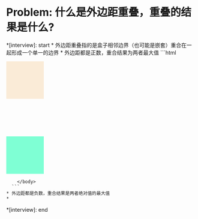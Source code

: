 # Problem: 什么是外边距重叠，重叠的结果是什么?

*[interview]: start
    * 外边距重叠指的是盒子相邻边界（也可能是嵌套）重合在一起形成一个单一的边界 
    * 外边距都是正数，重合结果为两者最大值
      ```html
            <head>
            <meta charset="UTF-8">
            <meta http-equiv="X-UA-Compatible" content="IE=edge">
            <meta name="viewport" content="width=device-width, initial-scale=1.0">
            <title>Document</title>
            <style>
                div{
                    width: 100px;
                    height: 100px;
                }
                .div1{
                    margin-bottom: 100px;
                    background-color: antiquewhite;
                }
                .div2{
                    margin-top: 50px;
                    background-color: aquamarine;
                }
            </style>
        </head>
        <body>
            <div class="div1"></div>
            <div class="div2"></div>
        
        </body>
      ```
    * 外边距都是负数，重合结果是两者绝对值的最大值
    * 
*[interview]: end
